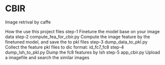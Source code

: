 # CBIR
Image retrival by caffe

How the use this project files
step-1
Finetune the model base on your image data
step-2
compute_fea_for_cbir.py
Compute the image feature by the finetuned model, and save the to pkl files
step-3
dump_data_to_pkl.py
Collect the feature pkl files to dic format: id_fc7_fc8
step-4
dump_lsh_to_pkl.py
Dump the fc8 features by lsh
step-5
app_cbir.py
Upload a imagefile and search the similar images
